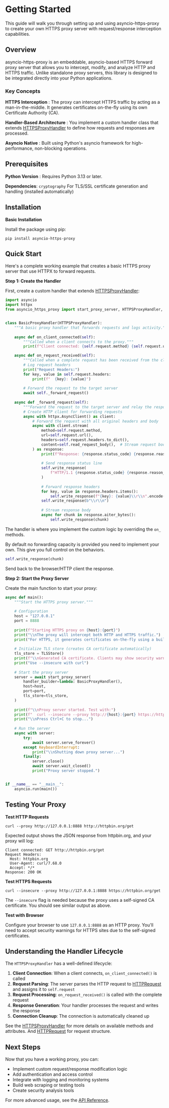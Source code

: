 # Getting Started

This guide will walk you through setting up and using asyncio-https-proxy to create your own HTTPS proxy server with request/response interception capabilities.

## Overview

asyncio-https-proxy is an embeddable, asyncio-based HTTPS forward proxy server that allows you to intercept, modify, and analyze HTTP and HTTPS traffic. Unlike standalone proxy servers, this library is designed to be integrated directly into your Python applications.

### Key Concepts

**HTTPS Interception**
: The proxy can intercept HTTPS traffic by acting as a man-in-the-middle. It generates certificates on-the-fly using its own Certificate Authority (CA).

**Handler-Based Architecture**
: You implement a custom handler class that extends [HTTPSProxyHandler](reference/https_proxy_handler.md) to define how requests and responses are processed.

**Asyncio Native**
: Built using Python's asyncio framework for high-performance, non-blocking operations.

## Prerequisites

**Python Version**
: Requires Python 3.13 or later.

**Dependencies**: `cryptography` For TLS/SSL certificate generation and handling (installed automatically)

## Installation

**Basic Installation**

Install the package using pip:

```console
pip install asyncio-https-proxy
```

## Quick Start

Here's a complete working example that creates a basic HTTPS proxy server that use HTTPX to forward requests.

**Step 1: Create the Handler**

First, create a custom handler that extends [HTTPSProxyHandler](reference/https_proxy_handler.md):

```python
import asyncio
import httpx
from asyncio_https_proxy import start_proxy_server, HTTPSProxyHandler, TLSStore


class BasicProxyHandler(HTTPSProxyHandler):
    """A basic proxy handler that forwards requests and logs activity."""
    
    async def on_client_connected(self):
        """Called when a client connects to the proxy."""
        print(f"Client connected: {self.request.method} {self.request.url()}")

    async def on_request_received(self):
        """Called when a complete request has been received from the client."""
        # Log request headers
        print("Request Headers:")
        for key, value in self.request.headers:
            print(f"  {key}: {value}")
        
        # Forward the request to the target server
        await self._forward_request()
    
    async def _forward_request(self):
        """Forward the request to the target server and relay the response."""
        # Create HTTP client for forwarding requests
        async with httpx.AsyncClient() as client:
            # Forward the request with all original headers and body
            async with client.stream(
                method=self.request.method,
                url=self.request.url(),
                headers=self.request.headers.to_dict(),
                content=self.read_request_body(),  # Stream request body
            ) as response:
                print(f"Response: {response.status_code} {response.reason_phrase}")
                
                # Send response status line
                self.write_response(
                    f"HTTP/1.1 {response.status_code} {response.reason_phrase}\\r\\n".encode()
                )
                
                # Forward response headers
                for key, value in response.headers.items():
                    self.write_response(f"{key}: {value}\\r\\n".encode())
                self.write_response(b"\\r\\n")
                
                # Stream response body
                async for chunk in response.aiter_bytes():
                    self.write_response(chunk)                        
```

The handler is where you implement the custom logic by overriding the `on_` methods.

By default no forwarding capacity is provided you need to implement your own.
This give you full control on the behaviors.


```python
self.write_response(chunk)
```

Send back to the browser/HTTP client the response.

**Step 2: Start the Proxy Server**

Create the main function to start your proxy:

```python
async def main():
    """Start the HTTPS proxy server."""
    
    # Configuration
    host = "127.0.0.1"
    port = 8888
    
    print(f"Starting HTTPS proxy on {host}:{port}")
    print("\\nThe proxy will intercept both HTTP and HTTPS traffic.")
    print("For HTTPS, it generates certificates on-the-fly using a built-in CA.")
    
    # Initialize TLS store (creates CA certificate automatically)
    tls_store = TLSStore()
    print(f"\\nGenerated CA certificate. Clients may show security warnings.")
    print("Use --insecure with curl")
    
    # Start the proxy server
    server = await start_proxy_server(
        handler_builder=lambda: BasicProxyHandler(),
        host=host,
        port=port,
        tls_store=tls_store,
    )
    
    print(f"\\nProxy server started. Test with:")
    print(f"  curl --insecure --proxy http://{host}:{port} https://httpbin.org/get")
    print("\\nPress Ctrl+C to stop...")
    
    # Run the server
    async with server:
        try:
            await server.serve_forever()
        except KeyboardInterrupt:
            print("\\nShutting down proxy server...")
        finally:
            server.close()
            await server.wait_closed()
            print("Proxy server stopped.")


if __name__ == "__main__":
    asyncio.run(main())
```

## Testing Your Proxy

**Test HTTP Requests**

```console
curl --proxy http://127.0.0.1:8888 http://httpbin.org/get
```

Expected output shows the JSON response from httpbin.org, and your proxy will log:

```text
Client connected: GET http://httpbin.org/get
Request Headers:
  Host: httpbin.org
  User-Agent: curl/7.68.0
  Accept: */*
Response: 200 OK
```

**Test HTTPS Requests**

```console
curl --insecure --proxy http://127.0.0.1:8888 https://httpbin.org/get
```

The `--insecure` flag is needed because the proxy uses a self-signed CA certificate. You should see similar output as above.

**Test with Browser**

Configure your browser to use `127.0.0.1:8888` as an HTTP proxy. You'll need to accept security warnings for HTTPS sites due to the self-signed certificates.

## Understanding the Handler Lifecycle

The `HTTPSProxyHandler` has a well-defined lifecycle:

1. **Client Connection**: When a client connects, `on_client_connected()` is called
2. **Request Parsing**: The server parses the HTTP request to [HTTPRequest](reference/http_request.md) and assigns it to `self.request`
3. **Request Processing**: `on_request_received()` is called with the complete request
4. **Response Generation**: Your handler processes the request and writes the response
5. **Connection Cleanup**: The connection is automatically cleaned up

See the [HTTPSProxyHandler](reference/https_proxy_handler.md) for more details on available methods and attributes.
And [HTTPRequest](reference/http_request.md) for request structure.

## Next Steps

Now that you have a working proxy, you can:

- Implement custom request/response modification logic
- Add authentication and access control
- Integrate with logging and monitoring systems  
- Build web scraping or testing tools
- Create security analysis tools

For more advanced usage, see the [API Reference](reference/index.md).